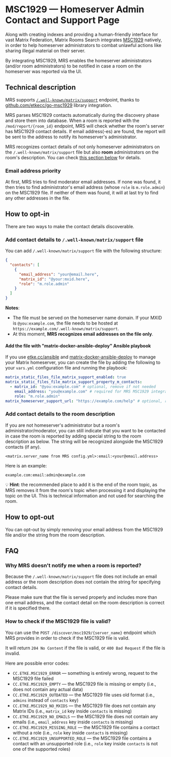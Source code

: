 <!--
SPDX-FileCopyrightText: 2023 - 2025 Nikita Chernyi
SPDX-FileCopyrightText: 2024 Samuel Meenzen
SPDX-FileCopyrightText: 2024 Slavi Pantaleev
SPDX-FileCopyrightText: 2025 Suguru Hirahara

SPDX-License-Identifier: AGPL-3.0-or-later
-->

# MSC1929 — Homeserver Admin Contact and Support Page

Along with creating indexes and providing a human-friendly interface for vast Matrix Federation, Matrix Rooms Search integrates [MSC1929](https://github.com/matrix-org/matrix-spec-proposals/pull/1929) natively, in order to help homeserver administrators to combat unlawful actions like sharing illegal material on their server.

By integrating MSC1929, MRS enables the homeserver administrators (and/or room administrators) to be notified in case a room on the homeserver was reported via the UI.

## Technical description

MRS supports [`/.well-known/matrix/support`](https://spec.matrix.org/latest/client-server-api/#getwell-knownmatrixsupport) endpoint, thanks to [github.com/etkecc/go-msc1929](https://github.com/etkecc/go-msc1929) library integration.

MRS parses MSC1929 contacts automatically during the discovery phase and store them into database. When a room is reported with the `/mod/report/{room_id}` endpoint, MRS will check whether the room's server has MSC1929 contact details. If email address(-es) are found, the report will be sent to the address to notify its homeserver's administrator.

MRS recognizes contact details of not only homeserver administrators on the `/.well-known/matrix/support` file but also **room** administrators on the room's description. You can check [this section below](#add-contact-details-to-the-room-description) for details.

### Email address priority

At first, MRS tries to find moderator email addresses. If none was found, it then tries to find administrator's email address (whose `role` is `m.role.admin`) on the MSC1929 file. If neither of them was found, it will at last try to find any other addresses in the file.

## How to opt-in

There are two ways to make the contact details discoverable.

### Add contact details to `/.well-known/matrix/support` file

You can add `/.well-known/matrix/support` file with the following structure:

```json
{
  "contacts": [
    {
      "email_address": "your@email.here",
      "matrix_id": "@your:mxid.here",
      "role": "m.role.admin"
    }
  ]
}
```

**Notes**:
- The file must be served on the homeserver name domain. If your MXID is `@you:example.com`, the file needs to be hosted at `https://example.com/.well-known/matrix/support`.
- At this moment, **MRS recognizes email addresses on the file only**.

#### Add the file with "matrix-docker-ansible-deploy" Ansible playbook

If you use [etke.cc/ansible](https://github.com/etkecc/ansible) and [matrix-docker-ansible-deploy](https://github.com/spantaleev/matrix-docker-ansible-deploy) to manage your Matrix homeserver, you can create the file by adding the following to your `vars.yml` configuration file and running the playbook:

```yaml
matrix_static_files_file_matrix_support_enabled: true
matrix_static_files_file_matrix_support_property_m_contacts:
  - matrix_id: "@you:example.com" # optional, remove if not needed
    email_address: "you@example.com" # required for MRS MSC1929 integration
    role: "m.role.admin"
matrix_homeserver_support_url: "https://example.com/help" # optional, remove if not needed
```

### Add contact details to the room description

If you are not homeserver's administrator but a room's administrator/moderator, you can still indicate that you want to be contacted in case the room is reported by adding special string to the room description as below. The string will be recognized alongside the MSC1929 contacts (if any).

```
<matrix.server_name from MRS config.yml>:email:<your@email.address>
```

Here is an example:

```
example.com:email:admin@example.com
```

💡 **Hint**: the recommended place to add it is the end of the room topic, as MRS removes it from the room's topic when processing it and displaying the topic on the UI. This is technical information and not used for searching the room.

## How to opt-out

You can opt-out by simply removing your email address from the MSC1929 file and/or the string from the room description.

## FAQ

### Why MRS doesn't notify me when a room is reported?

Because the `/.well-known/matrix/support` file does not include an email address or the room description does not contain the string for specifying contact details.

Please make sure that the file is served properly and includes more than one email address, and the contact detail on the room description is correct if it is specified there.

### How to check if the MSC1929 file is valid?

You can use the `POST /discover/msc1929/{server_name}` endpoint which MRS provides in order to check if the MSC1929 file is valid.

It will return `204 No Content` if the file is valid, or `400 Bad Request` if the file is invalid.

Here are possible error codes:

* `CC.ETKE.MSC1929_ERROR` — something is entirely wrong, request to the MSC1929 file failed
* `CC.ETKE.MSC1929_EMPTY` — the MSC1929 file is missing or empty (i.e., does not contain any actual data)
* `CC.ETKE.MSC1929_OUTDATED` — the MSC1929 file uses old format (i.e., `admins` instead of `contacts` key)
* `CC.ETKE.MSC1929_NO_MXIDS` — the MSC1929 file does not contain any Matrix IDs (i.e., `matrix_id` key inside `contacts` is missing)
* `CC.ETKE.MSC1929_NO_EMAILS` — the MSC1929 file does not contain any emails (i.e., `email_address` key inside `contacts` is missing)
* `CC.ETKE.MSC1929_MISSING_ROLE` — the MSC1929 file contains a contact without a role (i.e., `role` key inside `contacts` is missing)
* `CC.ETKE.MSC1929_UNSUPPORTED_ROLE` — the MSC1929 file contains a contact with an unsupported role (i.e., `role` key inside `contacts` is not one of the supported roles)
